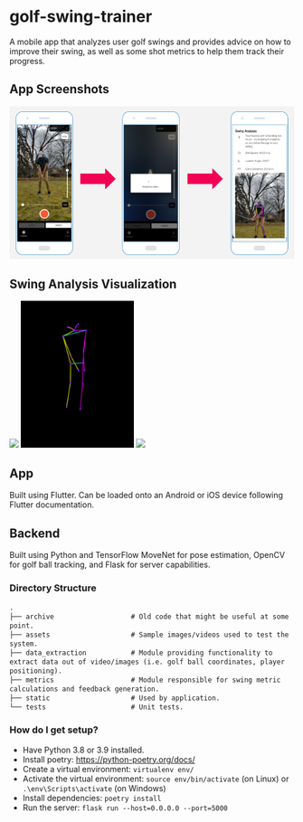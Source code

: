 # golf-swing-trainer #
A mobile app that analyzes user golf swings and provides advice on how to improve their swing, as well as some shot metrics to help them track their progress.

## App Screenshots ##

<img src="/docs/app_screenshots.png" width="600" />

## Swing Analysis Visualization ##

<p float="left">
  <img src="/docs/swing.gif" width="200" />
  <img src="/docs/computer_vision.gif" width="200" /> 
  <img src="/docs/animation.gif" width="200" />
</p>

## App ##
Built using Flutter. Can be loaded onto an Android or iOS device following Flutter documentation.

## Backend ##
Built using Python and TensorFlow MoveNet for pose estimation, OpenCV for golf ball tracking, and Flask for server capabilities.

### Directory Structure ###

    .
    ├── archive                   # Old code that might be useful at some point.
    ├── assets                    # Sample images/videos used to test the system.
    ├── data_extraction           # Module providing functionality to extract data out of video/images (i.e. golf ball coordinates, player positioning).
    ├── metrics                   # Module responsible for swing metric calculations and feedback generation.
    ├── static                    # Used by application.
    └── tests                     # Unit tests.

### How do I get setup? ###
- Have Python 3.8 or 3.9 installed.
- Install poetry: https://python-poetry.org/docs/
- Create a virtual environment: `virtualenv env/`
- Activate the virtual environment: `source env/bin/activate` (on Linux) or `.\env\Scripts\activate` (on Windows)
- Install dependencies: `poetry install`
- Run the server: `flask run --host=0.0.0.0 --port=5000`
